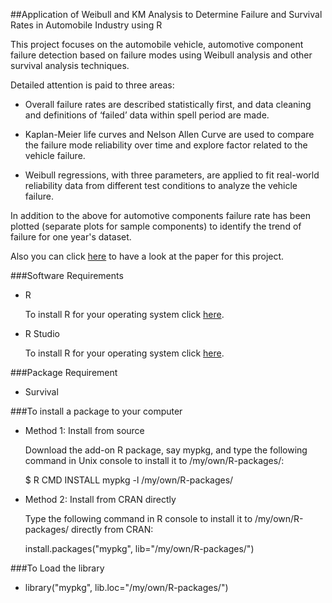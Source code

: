 
##Application of Weibull and KM Analysis to Determine Failure and Survival Rates in Automobile Industry using R

This project focuses on the automobile vehicle, automotive component failure detection based on failure modes using Weibull analysis and
other survival analysis techniques. 

Detailed attention is paid to three areas: 

- Overall failure rates are described statistically first, and data cleaning and definitions of ‘failed’ data within spell period are made.

- Kaplan-Meier life curves and Nelson Allen Curve are used to compare the failure mode reliability over time and explore factor related to the vehicle failure.

- Weibull regressions, with three parameters, are applied to fit real-world reliability data from different test conditions to analyze the vehicle failure.

In addition to the above for automotive components failure rate has been plotted (separate plots for sample components) to identify the trend of failure for one year's dataset.

Also you can click [here](https://github.com/nirbhayph/Model-for-Failure-and-Survival-analysis-in-Automobile-Industry-using-R/blob/master/Paper/Paper.pdf) to have a look at the paper for this project.

###Software Requirements

- R

  To install R for your operating system click [here](https://cran.rstudio.com/).
  
- R Studio 
  
  To install R for your operating system click [here](https://www.rstudio.com/products/rstudio/download/).
  
###Package Requirement

- Survival

###To install a package to your computer

- Method 1: Install from source

  Download the add-on R package, say mypkg, and type the following command in Unix console to install it to /my/own/R-packages/:

  $ R CMD INSTALL mypkg -l /my/own/R-packages/

- Method 2: Install from CRAN directly

  Type the following command in R console to install it to /my/own/R-packages/ directly from CRAN:

  install.packages("mypkg", lib="/my/own/R-packages/") 

###To Load the library

- library("mypkg", lib.loc="/my/own/R-packages/")
